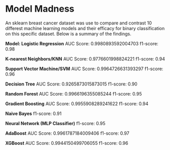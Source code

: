 # Model Madness

An sklearn breast cancer dataset was use to compare and contrast 10 differest machine learning models and their efficacy for binary classification on this specific dataset. Below is a summary of the findings.

**Model: Logistic Regression**
AUC Score: 0.9980893592004703
f1-score: 0.98

**K-nearest Neighbors/KNN**
AUC Score: 0.9776601998824221
f1-score: 0.94

**Support Vector Machine/SVM**
AUC Score: 0.9964726631393297
f1-score: 0.96

**Decision Tree**
AUC Score: 0.9265873015873015
f1-score: 0.90

**Random Forest**
AUC Score: 0.9966196355085244
f1-score: 0.95

**Gradient Boosting**
AUC Score: 0.9955908289241622
f1-score: 0.94

**Naive Bayes**
f1-score: 0.91

**Neural Network (MLP Classifier)**
f1-score: 0.95

**AdaBoost**
AUC Score: 0.9961787184009406
f1-score: 0.97

**XGBoost**
AUC Score: 0.9944150499706055
f1-score: 0.96


